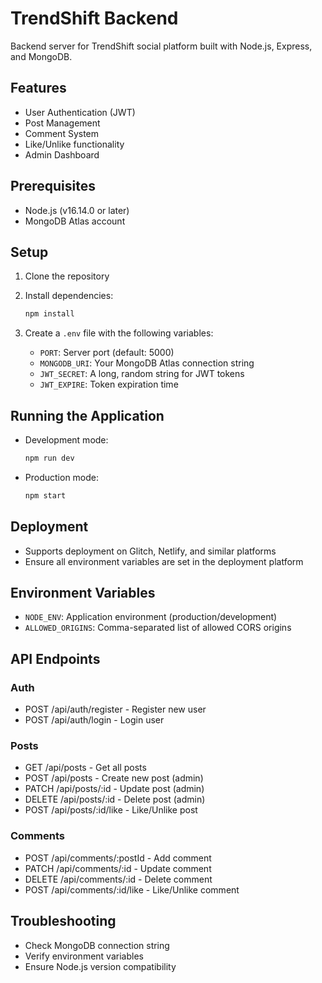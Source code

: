 # TrendShift Backend

Backend server for TrendShift social platform built with Node.js, Express, and MongoDB.

## Features

- User Authentication (JWT)
- Post Management
- Comment System
- Like/Unlike functionality
- Admin Dashboard

## Prerequisites
- Node.js (v16.14.0 or later)
- MongoDB Atlas account

## Setup
1. Clone the repository
2. Install dependencies:
   ```bash
   npm install
   ```

3. Create a `.env` file with the following variables:
   - `PORT`: Server port (default: 5000)
   - `MONGODB_URI`: Your MongoDB Atlas connection string
   - `JWT_SECRET`: A long, random string for JWT tokens
   - `JWT_EXPIRE`: Token expiration time

## Running the Application
- Development mode:
  ```bash
  npm run dev
  ```
- Production mode:
  ```bash
  npm start
  ```

## Deployment
- Supports deployment on Glitch, Netlify, and similar platforms
- Ensure all environment variables are set in the deployment platform

## Environment Variables
- `NODE_ENV`: Application environment (production/development)
- `ALLOWED_ORIGINS`: Comma-separated list of allowed CORS origins

## API Endpoints

### Auth
- POST /api/auth/register - Register new user
- POST /api/auth/login - Login user

### Posts
- GET /api/posts - Get all posts
- POST /api/posts - Create new post (admin)
- PATCH /api/posts/:id - Update post (admin)
- DELETE /api/posts/:id - Delete post (admin)
- POST /api/posts/:id/like - Like/Unlike post

### Comments
- POST /api/comments/:postId - Add comment
- PATCH /api/comments/:id - Update comment
- DELETE /api/comments/:id - Delete comment
- POST /api/comments/:id/like - Like/Unlike comment

## Troubleshooting
- Check MongoDB connection string
- Verify environment variables
- Ensure Node.js version compatibility
